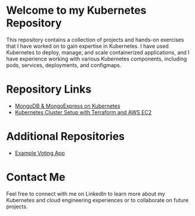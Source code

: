 # Welcome to my Kubernetes Repository
This repository contains a collection of projects and hands-on exercises that I have worked on to gain expertise in Kubernetes. I have used Kubernetes to deploy, manage, and scale containerized applications, and I have experience working with various Kubernetes components, including pods, services, deployments, and configmaps.

# Repository Links
 - [MongoDB & MongoExpress on Kubernetes](https://github.com/tunckasik/MongoDB-MongoExpress-Kubernetes)
 - [Kubernetes Cluster Setup with Terraform and AWS EC2](https://github.com/tunckasik/Kubernetes-Cluster-Setup-with-Terraform-and-AWS-EC2)


# Additional Repositories
 - [Example Voting App](https://github.com/tunckasik/example-voting-app)


# Contact Me
Feel free to connect with me on LinkedIn to learn more about my Kubernetes and cloud engineering experiences or to collaborate on future projects.
